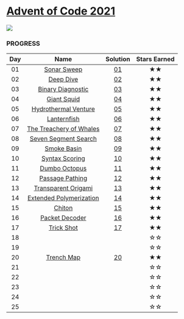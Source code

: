 # [Advent of Code 2021](https://adventofcode.com/2021)

![](https://img.shields.io/badge/stars%20⭐-36-yellow)
### PROGRESS

| Day | Name | Solution | Stars Earned |
| :------: | :-------------------: | :--------------: | :--------------: |
| 01 | [Sonar Sweep](https://adventofcode.com/2021/day/1) | [01](01) | ★★ |
| 02 | [Deep Dive](https://adventofcode.com/2021/day/2) | [02](02) | ★★ |
| 03 | [Binary Diagnostic](https://adventofcode.com/2021/day/3) | [03](03) | ★★ |
| 04 | [Giant Squid](https://adventofcode.com/2021/day/4) | [04](04) | ★★ |
| 05 | [Hydrothermal Venture](https://adventofcode.com/2021/day/5) | [05](05) | ★★ |
| 06 | [Lanternfish](https://adventofcode.com/2021/day/6) | [06](06) | ★★ |
| 07 | [The Treachery of Whales](https://adventofcode.com/2021/day/7) | [07](07) | ★★ |
| 08 | [Seven Segment Search](https://adventofcode.com/2021/day/8) | [08](08) | ★★ |
| 09 | [Smoke Basin](https://adventofcode.com/2021/day/9) | [09](09) | ★★ |
| 10 | [Syntax Scoring](https://adventofcode.com/2021/day/10) | [10](10) | ★★ |
| 11 | [Dumbo Octopus](https://adventofcode.com/2021/day/11) | [11](11) | ★★ |
| 12 | [Passage Pathing](https://adventofcode.com/2021/day/12) | [12](12) | ★★ |
| 13 | [Transparent Origami](https://adventofcode.com/2021/day/13) | [13](13) | ★★ |
| 14 | [Extended Polymerization](https://adventofcode.com/2021/day/14) | [14](14) | ★★ |
| 15 | [Chiton](https://adventofcode.com/2021/day/15) | [15](15) | ★★ |
| 16 | [Packet Decoder](https://adventofcode.com/2021/day/16) | [16](16) | ★★ |
| 17 | [Trick Shot](https://adventofcode.com/2021/day/17) | [17](17) | ★★ |
| 18 |  |  | ☆☆ |
| 19 |  |  | ☆☆ |
| 20 | [Trench Map](https://adventofcode.com/2021/day/20) | [20](20) | ★★ |
| 21 |  |  | ☆☆ |
| 22 |  |  | ☆☆ |
| 23 |  |  | ☆☆ |
| 24 |  |  | ☆☆ |
| 25 |  |  | ☆☆ |